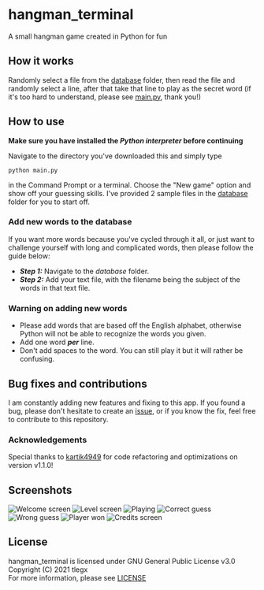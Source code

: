# hangman_terminal
A small hangman game created in Python for fun
## How it works
Randomly select a file from the [database](https://github.com/tlegx/hangman_terminal/tree/master/database) folder, then read the file and randomly select a line, after that take that line to play as the secret word (if it's too hard to understand, please see [main.py](https://github.com/tlegx/hangman_terminal/blob/master/main.py), thank you!)
## How to use
**Make sure you have installed the *Python interpreter* before continuing**

Navigate to the directory you've downloaded this and simply type 
```
python main.py
```
in the Command Prompt or a terminal. Choose the "New game" option and show off your guessing skills. I've provided 2 sample files in the [database](https://github.com/tlegx/hangman_terminal/tree/master/database) folder for you to start off.
### Add new words to the database
If you want more words because you've cycled through it all, or just want to challenge yourself with long and complicated words, then please follow the guide below:
- ***Step 1:*** Navigate to the *database* folder.
- ***Step 2:*** Add your text file, with the filename being the subject of the words in that text file.
### Warning on adding new words
- Please add words that are based off the English alphabet, otherwise Python will not be able to recognize the words you given.
- Add one word ***per*** line.
- Don't add spaces to the word. You can still play it but it will rather be confusing.
## Bug fixes and contributions
I am constantly adding new features and fixing to this app. If you found a bug, please don't hesitate to create an [issue](https://github.com/tlegx/hangman_terminal/issues), or if you know the fix, feel free to contribute to this repository.
### Acknowledgements
Special thanks to [kartik4949](https://github.com/kartik4949) for code refactoring and optimizations on version v1.1.0!
## Screenshots
![Welcome screen](https://github.com/tlegx/hangman_terminal/blob/master/demo/Screenshot%202021-06-11%20214409.png) ![Level screen](https://github.com/tlegx/hangman_terminal/blob/master/demo/Screenshot%202021-06-11%20214449.png)
![Playing](https://github.com/tlegx/hangman_terminal/blob/master/demo/Screenshot%202021-06-11%20214506.png) ![Correct guess](https://github.com/tlegx/hangman_terminal/blob/master/demo/Screenshot%202021-06-11%20214600.png)
![Wrong guess](https://github.com/tlegx/hangman_terminal/blob/master/demo/Screenshot%202021-06-11%20214616.png) ![Player won](https://github.com/tlegx/hangman_terminal/blob/master/demo/Screenshot%202021-06-11%20214636.png)
![Credits screen](https://github.com/tlegx/hangman_terminal/blob/master/demo/Screenshot%202021-06-11%20214651.png)
## License
hangman_terminal is licensed under GNU General Public License v3.0<br/>
Copyright (C) 2021 tlegx<br/>
For more information, please see [LICENSE](https://github.com/tlegx/hangman_terminal/blob/master/LICENSE)
